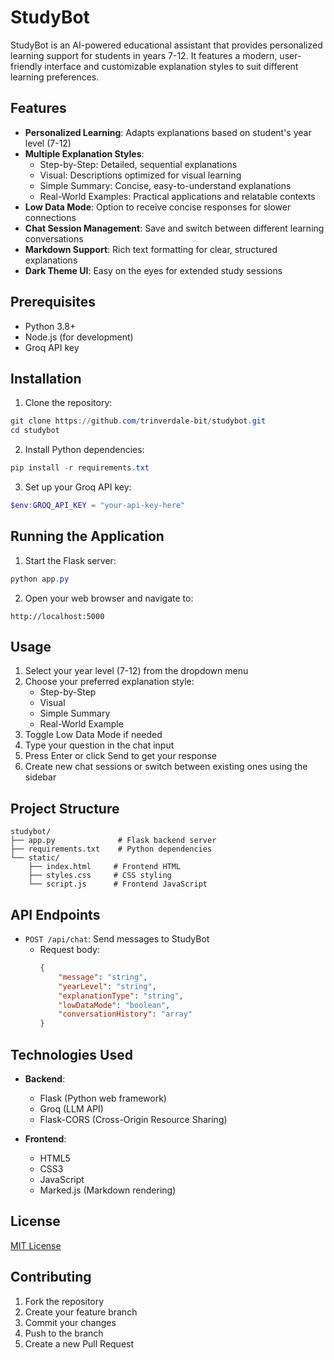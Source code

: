 # StudyBot

StudyBot is an AI-powered educational assistant that provides personalized learning support for students in years 7-12. It features a modern, user-friendly interface and customizable explanation styles to suit different learning preferences.

## Features

-   **Personalized Learning**: Adapts explanations based on student's year level (7-12)
-   **Multiple Explanation Styles**:
    -   Step-by-Step: Detailed, sequential explanations
    -   Visual: Descriptions optimized for visual learning
    -   Simple Summary: Concise, easy-to-understand explanations
    -   Real-World Examples: Practical applications and relatable contexts
-   **Low Data Mode**: Option to receive concise responses for slower connections
-   **Chat Session Management**: Save and switch between different learning conversations
-   **Markdown Support**: Rich text formatting for clear, structured explanations
-   **Dark Theme UI**: Easy on the eyes for extended study sessions

## Prerequisites

-   Python 3.8+
-   Node.js (for development)
-   Groq API key

## Installation

1. Clone the repository:

```powershell
git clone https://github.com/trinverdale-bit/studybot.git
cd studybot
```

2. Install Python dependencies:

```powershell
pip install -r requirements.txt
```

3. Set up your Groq API key:

```powershell
$env:GROQ_API_KEY = "your-api-key-here"
```

## Running the Application

1. Start the Flask server:

```powershell
python app.py
```

2. Open your web browser and navigate to:

```
http://localhost:5000
```

## Usage

1. Select your year level (7-12) from the dropdown menu
2. Choose your preferred explanation style:
    - Step-by-Step
    - Visual
    - Simple Summary
    - Real-World Example
3. Toggle Low Data Mode if needed
4. Type your question in the chat input
5. Press Enter or click Send to get your response
6. Create new chat sessions or switch between existing ones using the sidebar

## Project Structure

```
studybot/
├── app.py              # Flask backend server
├── requirements.txt    # Python dependencies
└── static/
    ├── index.html     # Frontend HTML
    ├── styles.css     # CSS styling
    └── script.js      # Frontend JavaScript
```

## API Endpoints

-   `POST /api/chat`: Send messages to StudyBot
    -   Request body:
        ```json
        {
            "message": "string",
            "yearLevel": "string",
            "explanationType": "string",
            "lowDataMode": "boolean",
            "conversationHistory": "array"
        }
        ```

## Technologies Used

-   **Backend**:

    -   Flask (Python web framework)
    -   Groq (LLM API)
    -   Flask-CORS (Cross-Origin Resource Sharing)

-   **Frontend**:
    -   HTML5
    -   CSS3
    -   JavaScript
    -   Marked.js (Markdown rendering)

## License

[MIT License](https://opensource.org/license/mit)

## Contributing

1. Fork the repository
2. Create your feature branch
3. Commit your changes
4. Push to the branch
5. Create a new Pull Request
